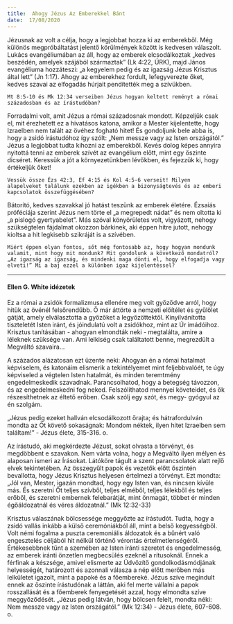 ```yaml
---
title:  Ahogy Jézus Az Emberekkel Bánt
date:  17/08/2020
---
```


Jézusnak az volt a célja, hogy a legjobbat hozza ki az emberekből. Még különös megpróbáltatást jelentő körülmények között is kedvesen válaszolt. Lukács evangéliumában az áll, hogy az emberek elcsodálkoztak „kedves beszédén, amelyek szájából származtak” (Lk 4:22, ÚRK), majd János evangéliuma hozzáteszi: „a kegyelem pedig és az igazság Jézus Krisztus által lett” (Jn 1:17). Ahogy az emberekhez fordult, lefegyverezte őket, kedves szavai az elfogadás húrjait pendítették meg a szívükben.

`Mt 8:5-10 és Mk 12:34 verseiben Jézus hogyan keltett reményt a római századosban és az írástudóban?`

Forradalmi volt, amit Jézus a római századosnak mondott. Képzeljük csak el, mit érezhetett ez a hivatásos katona, amikor a Mester kijelentette, hogy Izraelben nem talált az övéhez fogható hitet! És gondoljunk bele abba is, hogy a zsidó írástudóhoz így szólt: „Nem messze vagy az Isten országától.” Jézus a legjobbat tudta kihozni az emberekből. Kevés dolog képes annyira nyitottá tenni az emberek szívét az evangélium előtt, mint egy őszinte dicséret. Keressük a jót a környezetünkben lévőkben, és fejezzük ki, hogy értékeljük őket!

`Vessük össze Ézs 42:3, Ef 4:15 és Kol 4:5-6 verseit! Milyen alapelveket találunk ezekben az igékben a bizonyságtevés és az emberi kapcsolatok összefüggésében?`

Bátorító, kedves szavakkal jó hatást teszünk az emberek életére. Ézsaiás próféciája szerint Jézus nem törte el „a megrepedt nádat” és nem oltotta ki „a pislogó gyertyabelet”. Más szóval könyörületes volt, vigyázott, nehogy szükségtelen fájdalmat okozzon bárkinek, aki éppen hitre jutott, nehogy kioltsa a hit legkisebb szikráját is a szívében.  

`Miért éppen olyan fontos, sőt még fontosabb az, hogy hogyan mondunk valamit, mint hogy mit mondunk? Mit gondolunk a következő mondatról? „Az igazság az igazság, és mindenki maga dönti el, hogy elfogadja vagy elveti!” Mi a baj ezzel a különben igaz kijelentéssel?`

---

#### Ellen G. White idézetek

Ez a római a zsidók formalizmusa ellenére meg volt győződve arról, hogy hitük az övénél felsőrendűbb. Ő már áttörte a nemzeti előítélet és gyűlölet gátját, amely elválasztotta a győzőket a legyőzöttektől. Kinyilvánította tiszteletét Isten iránt, és jóindulatú volt a zsidókhoz, mint az Úr imádóihoz. Krisztus tanításában - ahogyan elmondták neki - megtalálta, amire a léleknek szüksége van. Ami lelkiség csak találtatott benne, megrezdült a Megváltó szavaira...

A százados alázatosan ezt üzente neki: Ahogyan én a római hatalmat képviselem, és katonáim elismerik a tekintélyemet mint feljebbvalóét, te úgy képviseled a végtelen Isten hatalmát, és minden teremtmény engedelmeskedik szavadnak. Parancsolhatod, hogy a betegség távozzon, és az engedelmeskedni fog neked. Felszólíthatod mennyei követeidet, és ők részesíthetnek az éltető erőben. Csak szólj egy szót, és megy- gyógyul az én szolgám.

„Jézus pedig ezeket hallván elcsodálkozott őrajta; és hátrafordulván mondta az Őt követő sokaságnak: Mondom néktek, ilyen hitet Izraelben sem találtam!” - Jézus élete, 315-316. o.

Az írástudó, aki megkérdezte Jézust, sokat olvasta a törvényt, és megdöbbent e szavakon. Nem várta volna, hogy a Megváltó ilyen mélyen és alaposan ismeri az Írásokat. Látóköre tágult a szent parancsolatok alatt rejlő elvek tekintetében. Az összegyűlt papok és vezetők előtt őszintén bevallotta, hogy Jézus Krisztus helyesen értelmezi a törvényt. Ezt mondta: „Jól van, Mester, igazán mondtad, hogy egy Isten van, és nincsen kívüle más. És szeretni Őt teljes szívből, teljes elméből, teljes lélekből és teljes erőből, és szeretni embernek felebarátját, mint önmagát, többet ér minden égőáldozatnál és véres áldozatnál.” (Mk 12:32-33)

Krisztus válaszának bölcsessége meggyőzte az írástudót. Tudta, hogy a zsidó vallás inkább a külső ceremóniákból áll, mint a belső kegyességből. Volt némi fogalma a puszta ceremoniális áldozatok és a bűnért való engesztelés céljából hit nélkül történő vérontás értelmetlenségéről. Értékesebbnek tűnt a szemében az Isten iránti szeretet és engedelmesség, az emberek iránti önzetlen megbecsülés ezeknél a rítusoknál. Ennek a férfinak a készsége, amivel elismerte az Üdvözítő gondolkodásmódjának helyességét, határozott és azonnali válasza a nép előtt merőben más lelkületet igazolt, mint a papoké és a főembereké. Jézus szíve megindult ennek az őszinte írástudónak a láttán, aki fel merte vállalni a papok rosszallását és a főemberek fenyegetését azzal, hogy elmondta szíve meggyőződését. „Jézus pedig látván, hogy bölcsen felelt, mondta néki: Nem messze vagy az Isten országától.” (Mk 12:34) - Jézus élete, 607-608. o.